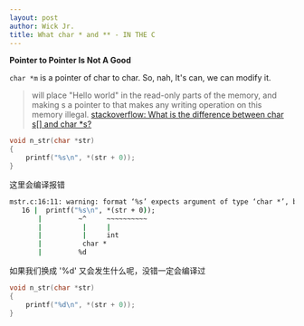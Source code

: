 ```yaml
---
layout: post
author: Wick Jr.
title: What char * and ** - IN THE C
---
```

**Pointer to Pointer Is Not A Good**

`char *m` is a pointer of char to char. So, nah, It's can, we can modify it.
> will place "Hello world" in the read-only parts of the memory, and making s a pointer to that makes any writing operation on this memory illegal. 
> [stackoverflow: What is the difference between char s[] and char *s?](https://stackoverflow.com/questions/1704407/what-is-the-difference-between-char-s-and-char-s)

```c
void n_str(char *str)
{
	printf("%s\n", *(str + 0));
}
```
这里会编译报错
```cmd
mstr.c:16:11: warning: format ‘%s’ expects argument of type ‘char *’, but argument 2 has type ‘int’ [-Wformat=]
   16 |  printf("%s\n", *(str + 0));
       |         ~^     ~~~~~~~~~~
       |          |     |
       |          |     int
       |          char *
       |         %d
```
如果我们换成 '%d' 又会发生什么呢，没错一定会编译过
```c
void n_str(char *str)
{
	printf("%d\n", *(str + 0));
}
```

